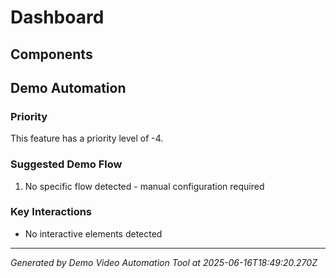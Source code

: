 # Dashboard

## Components

## Demo Automation

### Priority
This feature has a priority level of -4.

### Suggested Demo Flow
1. No specific flow detected - manual configuration required

### Key Interactions
- No interactive elements detected

---
*Generated by Demo Video Automation Tool at 2025-06-16T18:49:20.270Z*